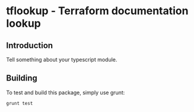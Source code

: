 # tflookup - Terraform documentation lookup

## Introduction

Tell something about your typescript module.

## Building

To test and build this package, simply use grunt:

    grunt test